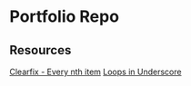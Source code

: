 # Portfolio Repo

## Resources

[Clearfix - Every nth item](http://stackoverflow.com/questions/30357487/add-div-after-every-third-post)
[Loops in Underscore](http://stackoverflow.com/questions/9853039/loops-in-underscore-js-template)